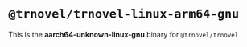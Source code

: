 # `@trnovel/trnovel-linux-arm64-gnu`

This is the **aarch64-unknown-linux-gnu** binary for `@trnovel/trnovel`
